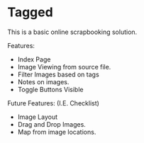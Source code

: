 # Tagged

This is a basic online scrapbooking solution.

Features:
- Index Page
- Image Viewing from source file.
- Filter Images based on tags
- Notes on images.
- Toggle Buttons Visible

Future Features: (I.E. Checklist)
- Image Layout
- Drag and Drop Images.
- Map from image locations.
